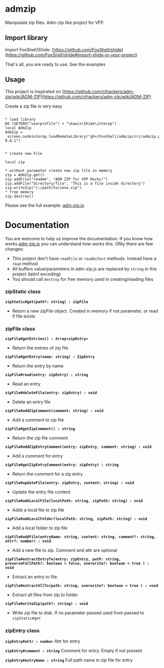 # admzip
Manipulate zip files. Adm-zip like project for VFP.


## Import library

Import FoxShell/Shide: [https://github.com/FoxShell/shide](https://github.com/FoxShell/shide#import-shide-in-your-project)

That's all, you are ready to use. See the examples


## Usage

This project is inspirated on [https://github.com/cthackers/adm-zip/wiki/ADM-ZIP](https://github.com/cthackers/adm-zip/wiki/ADM-ZIP)

Create a zip file is very easy
```harbour

* load library
DO (GETENV("userprofile") + "\Kawix\Shide\interop")
local AdmZip
AdmZip = _screen.nodeinterop.loadRemoteLibrary("gh+/FoxShell/admzip/src/admzip.prg|admzip-0.0.1")


* create new File 

local zip

* without parameter create new zip file in memory
zip = AdmZip.get()
zip.addFile("readme", "ADM ZIP for VFP Rocks!")
zip.addFile("directory/file", "This is a file inside directory")
zip.writeZip("c:/path/to/save.zip")
* free memory
zip.destroy()
```

Please see the full example: [adm-zip.js](./examples/zip-create-read.prg). 


# Documentation

You are welcome to help us improve the documentation. If you know how works [adm-zip.js](./examples/zip-create-read.prg) you can understand how works this.
ONly there are few changes: 

- This project don't have ```readFile``` or ```readAsText``` methods. Instead have a ```read``` method
- All buffers value/parameters in adm-zip.js are replaced by ```string``` in this project (latin1 encoding)
- You should call ```destroy``` for free memory used in creating/reading files



### zipStatic class 

**```zipStatic#get(path?: string) : zipFile```**
- Return a new zipFile object. Created in memory if not parameter, or read if file exists

### zipFile class

**```zipFile#getEntries() : Array<zipEntry>```**
- Return the entries of zip file

**```zipFile#getEntry(name: string) : ZipEntry```**
- Return the entry by name

**```zipFile#read(entry: zipEntry) : string```**
- Read an entry

**```zipFile#deleteFile(entry: zipEntry) : void```**
- Delete an entry file

**```zipFile#addZipComment(comment: string) : void```**
- Add a comment to zip file

**```zipFile#getZipComment() : string```**
- Return the zip file comment

**```zipFile#addZipEntryComment(entry: zipEntry, comment: string) : void```**
- Add a comment for entry 

**```zipFile#getZipEntryComment(entry: zipEntry) : string```**
- Return the comment for a zip entry 

**```zipFile#updateFile(entry: zipEntry, content: string) : void```**
- Update the entry file content


**```zipFile#addLocalFile(localPath: string, zipPath: string) : void```**
- Adds a local file to zip file

**```zipFile#addLocalFolder(localPath: string, zipPath: string) : void```**
- Add a local folder to zip file

**```zipFile#addFile(entryName: string, content: string, comment?: string, attr?: number) : void```**
- Add a new file to zip. Comment and attr are optional

**```zipFile#extractEntryTo(entry: zipEntry, path: string, preserveFullPath?: boolean = false, overwrite?: boolean = true ) : void```**
- Extract an entry to file. 

**```zipFile#extractAllTo(path: string, overwrite?: boolean = true ) : void```**
- Extract all files from zip to folder

**```zipFile#writeZip(path?: string) : void```**
- Write zip file to disk. If no parameter passed used from passed to ```zipStatic#get```


### zipEntry class

**```zipEntry#attr : number```**
Attr for entry

**```zipEntry#comment : string```**
Comment for entry. Empty if not present

**```zipEntry#entryName : string```** 
Full path name in zip file for entry














